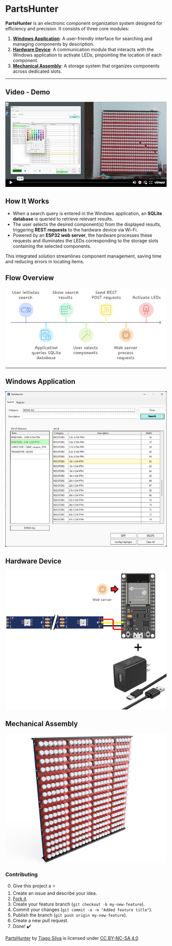 # PartsHunter

**PartsHunter** is an electronic component organization system designed for efficiency and precision. It consists of three core modules:


1. [**Windows Application**](#windows-application): A user-friendly interface for searching and managing components by description.
2. [**Hardware Device**](#hardware-device): A communication module that interacts with the Windows application to activate LEDs, pinpointing the location of each component.
3. [**Mechanical Assembly**](#mechanical-assembly): A storage system that organizes components across dedicated slots.

---
## Video - Demo

<p align="center"><a href="https://vimeo.com/1032888161"><img src="Assets/VideoThumbnail.png"" title="Watch the video" alt="Watch the video"></a></p>

## How It Works
- When a search query is entered in the Windows application, an **SQLite database** is queried to retrieve relevant results.  
- The user selects the desired component(s) from the displayed results, triggering **REST requests** to the hardware device via Wi-Fi.  
- Powered by an **ESP32 web server**, the hardware processes these requests and illuminates the LEDs corresponding to the storage slots containing the selected components.  

This integrated solution streamlines component management, saving time and reducing errors in locating items.

## Flow Overview
<img src="Assets/flow_overview.png">

---

## Windows Application
<img src="Assets/ui_preview.png">

## Hardware Device
<img src="Assets/circuit_diagram.png">

## Mechanical Assembly
<img src="Assets/mechanical_preview.png">

### Contributing
0. Give this project a :star:
1. Create an issue and describe your idea.
2. [Fork it](https://github.com/import-tiago/PartsHunter/fork).
3. Create your feature branch (`git checkout -b my-new-feature`).
4. Commit your changes (`git commit -a -m "Added feature title"`).
5. Publish the branch (`git push origin my-new-feature`).
6. Create a new pull request.
7. Done! :heavy_check_mark:

<p xmlns:cc="http://creativecommons.org/ns#" xmlns:dct="http://purl.org/dc/terms/"><a property="dct:title" rel="cc:attributionURL" href="https://github.com/import-tiago/PartsHunter">PartsHunter</a> by <a rel="cc:attributionURL dct:creator" property="cc:attributionName" href="http://mailto:tiagodepaulasilva@gmail.com">Tiago Silva</a> is licensed under <a href="https://creativecommons.org/licenses/by-nc-sa/4.0/?ref=chooser-v1" target="_blank" rel="license noopener noreferrer" style="display:inline-block;">CC BY-NC-SA 4.0<img style="height:22px!important;margin-left:3px;vertical-align:text-bottom;" src="https://mirrors.creativecommons.org/presskit/icons/cc.svg?ref=chooser-v1" alt=""><img style="height:22px!important;margin-left:3px;vertical-align:text-bottom;" src="https://mirrors.creativecommons.org/presskit/icons/by.svg?ref=chooser-v1" alt=""><img style="height:22px!important;margin-left:3px;vertical-align:text-bottom;" src="https://mirrors.creativecommons.org/presskit/icons/nc.svg?ref=chooser-v1" alt=""><img style="height:22px!important;margin-left:3px;vertical-align:text-bottom;" src="https://mirrors.creativecommons.org/presskit/icons/sa.svg?ref=chooser-v1" alt=""></a></p>
